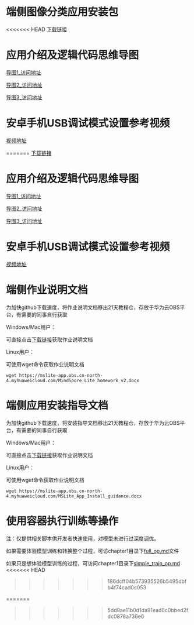 # 端侧图像分类应用安装包
<<<<<<< HEAD
[下载链接](https://mslite-app.obs.cn-north-4.myhuaweicloud.com:443/MSLiteApp.apk?AccessKeyId=PQ7DQUATQUMX3VMMPIPM&Expires=1603522106&Signature=i1sIHbQ91AcwiAoMzALjI0Qqmxw%3D)

# 应用介绍及逻辑代码思维导图 
[导图1_访问地址](https://mslite-app.obs.cn-north-4.myhuaweicloud.com:443/app_introduction.png?AccessKeyId=PQ7DQUATQUMX3VMMPIPM&Expires=1603522170&Signature=B93McM%2BO%2BYmkm7yxvuuBb3Aakm4%3D)

[导图2_访问地址](https://mslite-app.obs.cn-north-4.myhuaweicloud.com:443/app_code.png?AccessKeyId=PQ7DQUATQUMX3VMMPIPM&Expires=1603522201&Signature=QH59VYqd%2B5weyExyCsXLUui7mPA%3D)

[导图3_访问地址](https://mslite-app.obs.cn-north-4.myhuaweicloud.com:443/app_code_v1.png?AccessKeyId=PQ7DQUATQUMX3VMMPIPM&Expires=1603522219&Signature=2%2B3hxIO5E7VWR2EJUIp%2BCvRiRkA%3D)

# 安卓手机USB调试模式设置参考视频
[视频地址](https://mslite-app.obs.cn-north-4.myhuaweicloud.com:443/phone_usb.mp4?AccessKeyId=PQ7DQUATQUMX3VMMPIPM&Expires=1603522251&Signature=NyKB%2BxcKOQ2q7md/oMD7FgKaYF0%3D)

=======
[下载链接](https://mslite-app.obs.cn-north-4.myhuaweicloud.com:443/app-ms.apk?AccessKeyId=PQ7DQUATQUMX3VMMPIPM&Expires=1606143317&Signature=Of6H2O9/tVpZx6KyIepv8/la//g%3D)

# 应用介绍及逻辑代码思维导图 
[导图1_访问地址](https://mslite-app.obs.cn-north-4.myhuaweicloud.com:443/app_introduction.png?AccessKeyId=PQ7DQUATQUMX3VMMPIPM&Expires=1606143283&Signature=Y9ZR%2B/zvMPbeUyLUSYeyBtTH7/I%3D)

[导图2_访问地址](https://mslite-app.obs.cn-north-4.myhuaweicloud.com:443/app_code.png?AccessKeyId=PQ7DQUATQUMX3VMMPIPM&Expires=1606143243&Signature=T00iYTzDVPyl4HuS1o/pzS6Rlj0%3D)

[导图3_访问地址](https://mslite-app.obs.cn-north-4.myhuaweicloud.com:443/app_code_v1.png?AccessKeyId=PQ7DQUATQUMX3VMMPIPM&Expires=1606143174&Signature=QHT/%2B%2BiCyWHwBP%2B%2BHPwhO%2BXYxeE%3D)

# 安卓手机USB调试模式设置参考视频
[视频地址](https://mslite-app.obs.cn-north-4.myhuaweicloud.com:443/phone_usb.mp4?AccessKeyId=PQ7DQUATQUMX3VMMPIPM&Expires=1606355419&Signature=FkBj9/M4rxz7qQpZxt2CbOxj4Ik%3D)

# 端侧作业说明文档
为加快github下载速度，将作业说明文档移出21天教程仓，存放于华为云OBS平台，有需要的同事自行获取

Windows/Mac用户：

可直接点击[下载链接](https://mslite-app.obs.cn-north-4.myhuaweicloud.com/MindSpore_Lite_homework_v2.docx)获取作业说明文档

Linux用户：

可使用wget命令获取作业说明文档
```
wget https://mslite-app.obs.cn-north-4.myhuaweicloud.com/MindSpore_Lite_homework_v2.docx
```

# 端侧应用安装指导文档
为加快github下载速度，将安装指导文档移出21天教程仓，存放于华为云OBS平台，有需要的同事自行获取

Windows/Mac用户：

可直接点击[下载链接](https://mslite-app.obs.cn-north-4.myhuaweicloud.com/MSLite_App_Install_guidance.docx)获取作业说明文档

Linux用户：

可使用wget命令获取作业说明文档
```
wget https://mslite-app.obs.cn-north-4.myhuaweicloud.com/MSLite_App_Install_guidance.docx
```

# 使用容器执行训练等操作
注：仅提供相关脚本供开发者快速使用，对模型未进行过深度调优。

如果需要体验模型训练和转换整个过程，可访chapter1目录下[full_op.md](https://github.com/mindspore-ai/mindspore-21-days-tutorials/blob/main/chapter1/mobilenetv2/full_op.md)文件

如果只是想体验模型训练的过程，可访问chapter1目录下[simple_train_op.md](https://github.com/mindspore-ai/mindspore-21-days-tutorials/blob/main/chapter1/mobilenetv2/simple_train_op.md)
<<<<<<< HEAD
>>>>>>> 186dcff04b573935526b5495dbfb4f74cad0c053

=======
>>>>>>> 5dd9ae11b0d1da91ead0c0bbed2fdc0878a736e6
